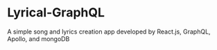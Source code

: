 # Lyrical-GraphQL
A simple song and lyrics creation app developed by React.js, GraphQL, Apollo, and mongoDB
